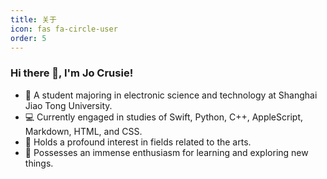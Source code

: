 ```yaml
---
title: 关于
icon: fas fa-circle-user
order: 5
---
```

### Hi there 👋, I'm Jo Crusie!

- 🏫 A student majoring in electronic science and technology at Shanghai Jiao Tong University.
- 💻 Currently engaged in studies of Swift, Python, C++, AppleScript, Markdown, HTML, and CSS.
- 🎨 Holds a profound interest in fields related to the arts.
- 🌟 Possesses an immense enthusiasm for learning and exploring new things.
